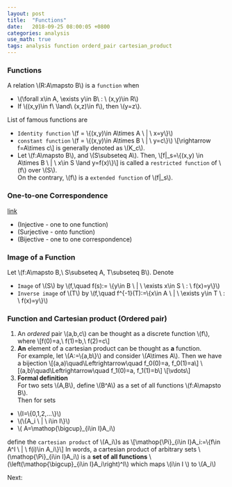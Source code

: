 ```yaml
---
layout: post
title:  "Functions"
date:   2018-09-25 08:00:05 +0800
categories: analysis
use_math: true
tags: analysis function orderd_pair cartesian_product
---
```



### Functions

A relation \\(R:A\mapsto B\\) is a `function` when
* \\(\forall x\in A, \exists y\in B\\ : \\ (x,y)\in R\\)
* If \\((x,y)\in f\\ \land\\ (x,z)\in f\\), then \\(y=z\\).

List of famous functions are
* `Identity function` \\(f = \\{(x,y)\in A\times A \\ \| \\ x=y\\}\\)
* `constant function` \\(f = \\{(x,y)\in A\times B \\ \| \\ y=c\\}\\)
\\[\rightarrow f=A\times c\\]
is generally denoted as \\(K_c\\).
* Let \\(f:A\mapsto B\\), and \\(S\subseteq A\\). Then,
\\[f\|\_s=\\{(x,y) \in A\times B \\ \| \\ x\in S \land y=f(x)\\}\\]
is called a `restricted function` of \\(f\\) over \\(S\\).  
On the contrary, \\(f\\) is a `extended function` of \\(f\|\_s\\).

<h3 id="#oto_corr">One-to-one Correspondence</h3>

<a href="{{site.url}}/linear_algebra/2018/05/09/in-sur-bi-jective-linear-mapping.html" target="_blank">link</a>  
* (Injective - one to one function)
* (Surjective - onto function)
* (Bijective - one to one correspondence)


### Image of a Function
Let \\(f:A\mapsto B,\\ S\subseteq A, T\subseteq B\\). Denote
* `Image` of \\(S\\) by \\(f,\quad f(s):= \\{y\in B \\ \| \\ \exists x\in S \\ : \\ f(x)=y\\}\\)
* `Inverse image` of \\(T\\) by \\(f,\quad f^\{-1\}(T):=\\{x\in A \\ \| \\ \exists y\in T \\ : \\ f(x)=y\\}\\)


### Function and Cartesian product (Ordered pair)
1. An _ordered_ pair \\(a,b,c\\) can be thought as a discrete function \\(f\\), where
\\[f(0)=a,\\ f(1)=b,\\ f(2)=c\\]
2. __An__ element of a cartesian product can be thought as __a__ function.  
For example, let \\(A:=\\{a,b\\}\\) and consider \\(A\times A\\). Then we have a bijection
\\[(a,a)\quad\Leftrightarrow\quad f_0(0)=a, f_0(1)=a\\]
\\[(a,b)\quad\Leftrightarrow\quad f_1(0)=a, f_1(1)=b\\]
\\[\vdots\\]
3. __Formal definition__  
For two sets \\(A,B\\), define \\(B^A\\) as a set of all functions \\(f:A\mapsto B\\).  
Then for sets 
* \\(I=\\{0,1,2,...\\}\\)
* \\(\\{A_i \\ \| \\ i\in I\\}\\)
* \\( A=\mathop\{\bigcup\}\_\{i\in I\}A\_i\\)

define the `cartesian product` of \\(A_i\\)s as
\\[\mathop\{\Pi\}\_\{i\in I\}A\_i:=\\{f\in A^I \\ \| \\ f(i)\in A\_i\\}\\]
In words, a cartesian product of arbitrary sets \\(\mathop\{\Pi\}\_\{i\in I\}A\_i\\) is a __set of all functions__ \\(\left(\mathop\{\bigcup\}\_\{i\in I\}A\_i\right)^I\\) which maps \\(i\in I \\) to \\(A_i\\)

Next:  

